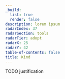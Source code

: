 ```yaml
---
_build:
  list: true
  render: false
description: lorem ipsum
radarIndex: 37
radarSection: tools
radarTier: adopt
radarX: 25
radarY: 42
table-of-contents: false
title: Kind
---
```


TODO justification
